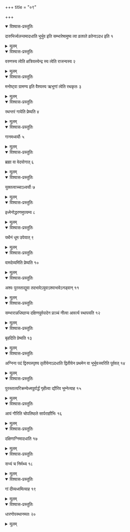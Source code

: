 +++
title = "०९"

+++


<details open><summary>विश्वास-प्रस्तुतिः</summary>

दारुभिर्ज्वलन्तमादधाति भूर्भुव इति सम्भारेष्वमुष्य त्वा व्रतपते व्रतेनाऽदध इति १
</details>

<details><summary>मूलम्</summary>

दारुभिर्ज्वलन्तमादधाति भूर्भुव इति सम्भारेष्वमुष्य त्वा व्रतपते व्रतेनाऽदध इति १
</details>


<details open><summary>विश्वास-प्रस्तुतिः</summary>

वरुणस्य त्वेति क्षत्रियस्येन्द्र स्य त्वेति राजन्यस्य २
</details>

<details><summary>मूलम्</summary>

वरुणस्य त्वेति क्षत्रियस्येन्द्र स्य त्वेति राजन्यस्य २
</details>


<details open><summary>विश्वास-प्रस्तुतिः</summary>

मनोष्ट्वा ग्रामण्य इति वैश्यस्य ऋभूणां त्वेति रथकृतः ३
</details>

<details><summary>मूलम्</summary>

मनोष्ट्वा ग्रामण्य इति वैश्यस्य ऋभूणां त्वेति रथकृतः ३
</details>


<details open><summary>विश्वास-प्रस्तुतिः</summary>

रथन्तरं गायेति प्रेष्यति ४
</details>

<details><summary>मूलम्</summary>

रथन्तरं गायेति प्रेष्यति ४
</details>


<details open><summary>विश्वास-प्रस्तुतिः</summary>

गानमध्वर्योः ५
</details>

<details><summary>मूलम्</summary>

गानमध्वर्योः ५
</details>


<details open><summary>विश्वास-प्रस्तुतिः</summary>

ब्रह्मा वा वेदयोगात् ६
</details>

<details><summary>मूलम्</summary>

ब्रह्मा वा वेदयोगात् ६
</details>


<details open><summary>विश्वास-प्रस्तुतिः</summary>

युक्तत्वाच्चाऽध्वर्योः ७
</details>

<details><summary>मूलम्</summary>

युक्तत्वाच्चाऽध्वर्योः ७
</details>


<details open><summary>विश्वास-प्रस्तुतिः</summary>

इध्मेनोद्धरणमुपयम्य ८
</details>

<details><summary>मूलम्</summary>

इध्मेनोद्धरणमुपयम्य ८
</details>


<details open><summary>विश्वास-प्रस्तुतिः</summary>

यथैनं धूम उपेयात् ९
</details>

<details><summary>मूलम्</summary>

यथैनं धूम उपेयात् ९
</details>


<details open><summary>विश्वास-प्रस्तुतिः</summary>

वामदेव्यमिति प्रेष्यति १०
</details>

<details><summary>मूलम्</summary>

वामदेव्यमिति प्रेष्यति १०
</details>


<details open><summary>विश्वास-प्रस्तुतिः</summary>

अश्वः पुरस्ताद्युवा तदभावेऽयुवाऽश्वाभावेऽनड्वान् ११
</details>

<details><summary>मूलम्</summary>

अश्वः पुरस्ताद्युवा तदभावेऽयुवाऽश्वाभावेऽनड्वान् ११
</details>


<details open><summary>विश्वास-प्रस्तुतिः</summary>

सम्भारान्नधिष्ठाप्य दक्षिणपूर्वपादेन प्राञ्चं नीत्वा आवर्त्य स्थापयति १२
</details>

<details><summary>मूलम्</summary>

सम्भारान्नधिष्ठाप्य दक्षिणपूर्वपादेन प्राञ्चं नीत्वा आवर्त्य स्थापयति १२
</details>


<details open><summary>विश्वास-प्रस्तुतिः</summary>

बृहदिति प्रेष्यति १३
</details>

<details><summary>मूलम्</summary>

बृहदिति प्रेष्यति १३
</details>


<details open><summary>विश्वास-प्रस्तुतिः</summary>

अग्निना पदं द्विरुपस्पृश्य तृतीयेनाऽदधाति द्वितीयेन प्रथमेन वा भूर्भुवःस्वरिति पूर्ववत् १४
</details>

<details><summary>मूलम्</summary>

अग्निना पदं द्विरुपस्पृश्य तृतीयेनाऽदधाति द्वितीयेन प्रथमेन वा भूर्भुवःस्वरिति पूर्ववत् १४
</details>


<details open><summary>विश्वास-प्रस्तुतिः</summary>

पुरस्तात्परिक्रम्येध्मपूर्वार्द्धं गृहीत्वा द्यौरिव भूम्नेत्याह १५
</details>

<details><summary>मूलम्</summary>

पुरस्तात्परिक्रम्येध्मपूर्वार्द्धं गृहीत्वा द्यौरिव भूम्नेत्याह १५
</details>


<details open><summary>विश्वास-प्रस्तुतिः</summary>

आयं गौरिति चोपतिष्ठते सार्पराज्ञीभिः १६
</details>

<details><summary>मूलम्</summary>

आयं गौरिति चोपतिष्ठते सार्पराज्ञीभिः १६
</details>


<details open><summary>विश्वास-प्रस्तुतिः</summary>

दक्षिणाग्निमादधाति १७
</details>

<details><summary>मूलम्</summary>

दक्षिणाग्निमादधाति १७
</details>


<details open><summary>विश्वास-प्रस्तुतिः</summary>

सभ्यं च निर्मथ्य १८
</details>

<details><summary>मूलम्</summary>

सभ्यं च निर्मथ्य १८
</details>


<details open><summary>विश्वास-प्रस्तुतिः</summary>

गां दीव्यध्वमित्याह १९
</details>

<details><summary>मूलम्</summary>

गां दीव्यध्वमित्याह १९
</details>


<details open><summary>विश्वास-प्रस्तुतिः</summary>

धारणोपस्थानमतः २०
</details>

<details><summary>मूलम्</summary>

धारणोपस्थानमतः २०
</details>
